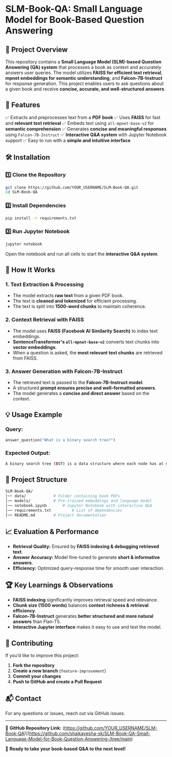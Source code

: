 # **SLM-Book-QA: Small Language Model for Book-Based Question Answering**

## 📌 **Project Overview**
This repository contains a **Small Language Model (SLM)-based Question Answering (QA) system** that processes a book as context and accurately answers user queries. The model utilizes **FAISS for efficient text retrieval**, **mpnet embeddings for semantic understanding**, and **Falcon-7B-Instruct** for response generation. This project enables users to ask questions about a given book and receive **concise, accurate, and well-structured answers**.

## 🚀 **Features**
✅ Extracts and preprocesses text from a **PDF book**
✅ Uses **FAISS** for fast and **relevant text retrieval**
✅ Embeds text using `all-mpnet-base-v2` for **semantic comprehension**
✅ Generates **concise and meaningful responses** using `Falcon-7B-Instruct`
✅ **Interactive Q&A system** with Jupyter Notebook support
✅ Easy to run with a **simple and intuitive interface**

## 🛠 **Installation**
### **1️⃣ Clone the Repository**
```bash
git clone https://github.com/YOUR_USERNAME/SLM-Book-QA.git
cd SLM-Book-QA
```

### **2️⃣ Install Dependencies**
```bash
pip install -r requirements.txt
```

### **3️⃣ Run Jupyter Notebook**
```bash
jupyter notebook
```

Open the notebook and run all cells to start the **interactive Q&A system**.

## 📖 **How It Works**
### **1. Text Extraction & Processing**
- The model extracts **raw text** from a given PDF book.
- The text is **cleaned and tokenized** for efficient processing.
- The text is split into **1500-word chunks** to maintain coherence.

### **2. Context Retrieval with FAISS**
- The model uses **FAISS (Facebook AI Similarity Search)** to index text embeddings.
- **SentenceTransformer's `all-mpnet-base-v2`** converts text chunks into **vector embeddings**.
- When a question is asked, the **most relevant text chunks** are retrieved from FAISS.

### **3. Answer Generation with Falcon-7B-Instruct**
- The retrieved text is passed to the **Falcon-7B-Instruct model**.
- A structured **prompt ensures precise and well-formatted answers**.
- The model generates a **concise and direct answer** based on the context.

## 💡 **Usage Example**
### **Query:**
```python
answer_question("What is a binary search tree?")
```
### **Expected Output:**
```bash
A binary search tree (BST) is a data structure where each node has at most two children, with left children containing smaller values and right children containing larger values.
```

## 📌 **Project Structure**
```bash
SLM-Book-QA/
│── data/			 # Folder containing book PDFs
│── models/			 # Pre-trained embeddings and language model
│── notebook.ipynb		 # Jupyter Notebook with interactive Q&A
│── requirements.txt		 # List of dependencies
│── README.md		 # Project documentation
```

## 📈 **Evaluation & Performance**
- **Retrieval Quality:** Ensured by **FAISS indexing & debugging retrieved text**.
- **Answer Accuracy:** Model fine-tuned to generate **short & informative answers**.
- **Efficiency:** Optimized query-response time for smooth user interaction.

## 🏆 **Key Learnings & Observations**
- **FAISS indexing** significantly improves retrieval speed and relevance.
- **Chunk size (1500 words)** balances **context richness & retrieval efficiency**.
- **Falcon-7B-Instruct** generates **better structured and more natural answers** than Flan-T5.
- **Interactive Jupyter interface** makes it easy to use and test the model.

## 🤝 **Contributing**
If you’d like to improve this project:
1. **Fork the repository**
2. **Create a new branch** (`feature-improvement`)
3. **Commit your changes**
4. **Push to GitHub and create a Pull Request**

## 📬 **Contact**
For any questions or issues, reach out via GitHub issues.

---
🔗 **GitHub Repository Link:** 
(https://github.com/YOUR_USERNAME/SLM-Book-QA)](https://github.com/shaikayesha-sk/SLM-Book-QA-Small-Language-Model-for-Book-Question-Answering-/tree/main)

🚀 **Ready to take your book-based Q&A to the next level!**


